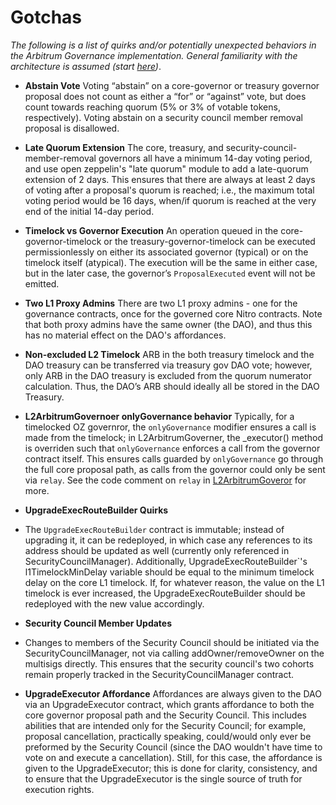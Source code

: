# Gotchas

_The following is a list of quirks and/or potentially unexpected behaviors in the Arbitrum Governance implementation. General familiarity with the architecture is assumed (start [here](./overview.md))_.  


- **Abstain Vote** 
Voting “abstain” on a core-governor or treasury governor proposal does not count as either a “for” or “against” vote, but does count towards reaching quorum (5% or 3% of votable tokens, respectively). Voting abstain on a security council member removal proposal is disallowed.

- **Late Quorum Extension**
The core, treasury, and security-council-member-removal governors all have a minimum 14-day voting period, and use open zeppelin's "late quorum" module to add a late-quorum extension of 2 days. This ensures that there are always at least 2 days of voting after a proposal's quorum is reached; i.e., the maximum total voting period would be 16 days, when/if quorum is reached at the very end of the initial 14-day period. 

- **Timelock vs Governor Execution** 
An operation queued in the core-governor-timelock or the treasury-governor-timelock can be executed permissionlessly on either its associated governor (typical) or on the timelock itself (atypical). The execution will be the same in either case, but in the later case, the governor’s `ProposalExecuted` event will not be emitted.

- **Two L1 Proxy Admins** 
There are two L1 proxy admins - one for the governance contracts, once for the governed core Nitro contracts. Note that both proxy admins have the same owner (the DAO), and thus this has no material effect on the DAO's affordances.

- **Non-excluded L2 Timelock**
ARB in the both treasury timelock and the DAO treasury can be transferred via treasury gov DAO vote; however, only ARB in the DAO treasury is excluded from the quorum numerator calculation. Thus, the DAO’s ARB should ideally all be stored in the DAO Treasury. 

- **L2ArbitrumGovernoer onlyGovernance behavior**
Typically, for a timelocked OZ governror, the `onlyGovernance` modifier ensures a call is made from the timelock; in L2ArbitrumGoverner, the _executor() method is overriden such that `onlyGovernance` enforces a call from the governor contract itself. This ensures calls guarded by `onlyGovernance` go through the full core proposal path, as calls from the governor could only be sent via `relay`. See the code comment on `relay` in [L2ArbitrumGoveror](../src/L2ArbitrumGovernor.sol) for more.

- **UpgradeExecRouteBuilder Quirks**
- The `UpgradeExecRouteBuilder` contract is immutable; instead of upgrading it, it can be redeployed, in which case any references to its address should be updated as well (currently only referenced in SecurityCouncilManager). Additionally, UpgradeExecRouteBuilder`'s l1TimelockMinDelay variable should be equal to the minimum timelock delay on the core L1 timelock. If, for whatever reason, the value on the L1 timelock is ever increased, the UpgradeExecRouteBuilder should be redeployed with the new value accordingly.

- **Security Council Member Updates**
- Changes to members of the Security Council should be initiated via the SecurityCouncilManager, not via calling addOwner/removeOwner on the multisigs directly. This ensures that the security council's two cohorts remain properly tracked in the SecurityCouncilManager contract.  

- **UpgradeExecutor Affordance** 
Affordances are always given to the DAO via an UpgradeExecutor contract, which grants affordance to both the core governor proposal path and the Security Council. This includes abilities that are intended only for the Security Council; for example, proposal cancellation, practically speaking, could/would only ever be preformed by the Security Council (since the DAO wouldn't have time to vote on and execute a cancellation). Still, for this case, the affordance is given to the UpgradeExecutor; this is done for clarity, consistency, and to ensure that the UpgradeExecutor is the single source of truth for execution rights.

